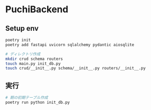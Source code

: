 # PuchiBackend

## Setup env 


```bash
poetry init
poetry add fastapi uvicorn sqlalchemy pydantic aiosqlite
```

```bash
# ディレクトリ作成
mkdir crud schema routers
touch main.py init_db.py
touch crud/__init__.py schema/__init__.py routers/__init__.py
```

## 実行

```bash
# 期の初期テーブル作成
poetry run python init_db.py

```
